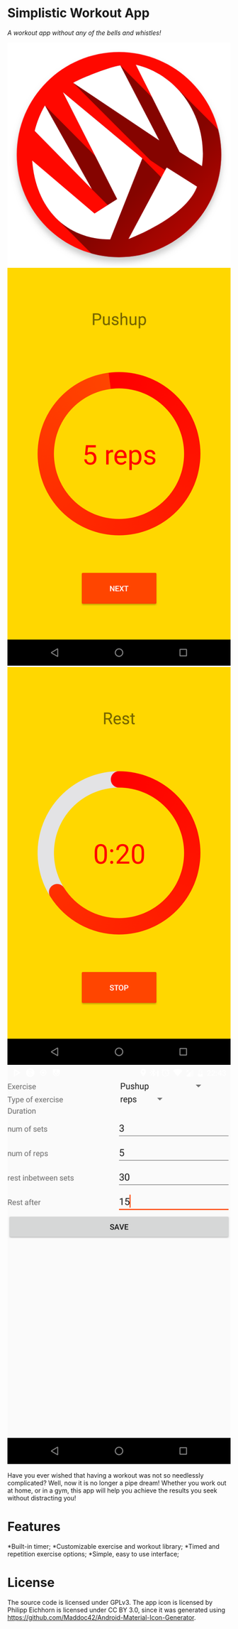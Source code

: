 # Simplistic Workout App

*A workout app without any of the bells and whistles!*

![Icon](app/src/main/res/playstore/icon.png)
![First screenshot](screenshots/1.png) ![Second screenshot](screenshots/2.png) ![Third screenshot](screenshots/3.png)

Have you ever wished that having a workout was not so needlessly complicated? Well, now it is no longer a pipe dream! Whether you work out at home, or in a gym, this app will help you achieve the results you seek without distracting you!

# Features
\*Built-in timer;
\*Customizable exercise and workout library;
\*Timed and repetition exercise options;
\*Simple, easy to use interface;

# License
The source code is licensed under GPLv3. 
The app icon is licensed by Philipp Eichhorn is licensed under CC BY 3.0, since it was generated using https://github.com/Maddoc42/Android-Material-Icon-Generator.

